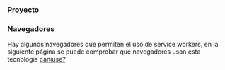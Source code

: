 ### Proyecto

### Navegadores 
Hay algunos navegadores que permiten el uso de service workers, en la siguiente página se puede comprobar que navegadores usan esta tecnología [caniuse?](https://caniuse.com/#search=service%20worker)

